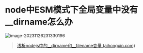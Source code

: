 # node中ESM模式下全局变量中没有__dirname怎么办

![image-20231126231330196](http://os.zhaohs.cn/markdown/202311262313285.png)

> [浅析nodejs中的__dirname和__filename变量 (aihongxin.com)](https://aihongxin.com/1983.html)